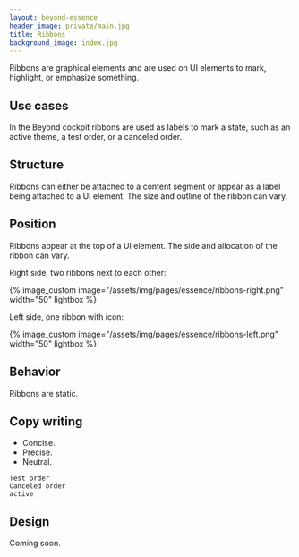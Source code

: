 ```yaml
---
layout: beyond-essence
header_image: private/main.jpg
title: Ribbons
background_image: index.jpg
---
```


Ribbons are graphical elements and are used on UI elements to mark, highlight, or emphasize something.

## Use cases

In the Beyond cockpit ribbons are used as labels to mark a state, such as an active theme, a test order, or a canceled order.

## Structure

Ribbons can either be attached to a content segment or appear as a label being attached to a UI element.
The size and outline of the ribbon can vary.

## Position

Ribbons appear at the top of a UI element.
The side and allocation of the ribbon can vary.

Right side, two ribbons next to each other:

{% image_custom image="/assets/img/pages/essence/ribbons-right.png"  width="50" lightbox %}

Left side, one ribbon with icon:

{% image_custom image="/assets/img/pages/essence/ribbons-left.png"  width="50" lightbox %}

## Behavior

Ribbons are static.

## Copy writing

* Concise.
* Precise.
* Neutral.

```
Test order
Canceled order
active
```

## Design

Coming soon.